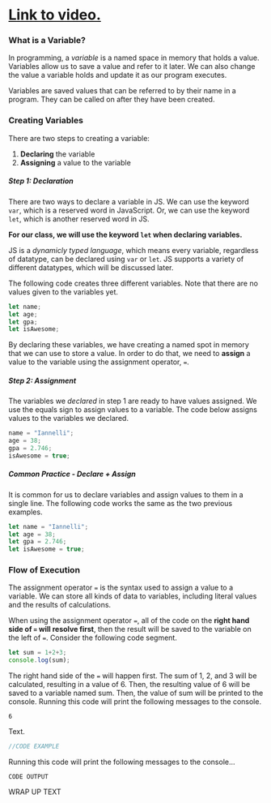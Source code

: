 # [Link to video.](https://www.youtube.com)

### What is a Variable?

In programming, a *variable* is a named space in memory that holds a value. Variables allow us to save a value and refer to it later. We can also change the value a variable holds and update it as our program executes.

Variables are saved values that can be referred to by their name in a program. They can be called on after they have been created. 

### Creating Variables

There are two steps to creating a variable:
1. **Declaring** the variable
2. **Assigning** a value to the variable

 ##### Step 1: Declaration
 
 There are two ways to declare a variable in JS. We can use the keyword ```var```, which is a reserved word in JavaScript. Or, we can use the keyword ```let```, which is another reserved word in JS. 

 **For our class, we will use the keyword ```let``` when declaring variables.**
 
 JS is a *dynamicly typed language*, which means every variable, regardless of datatype, can be declared using ```var``` or ```let```. JS supports a variety of different datatypes, which will be discussed later.

The following code creates three different variables. Note that there are no values given to the variables yet.

```javascript
let name;
let age;
let gpa;
let isAwesome;
```

By declaring these variables, we have creating a named spot in memory that we can use to store a value. In order to do that, we need to **assign** a value to the variable using the assignment operator, ```=```.

##### Step 2: Assignment

The variables we *declared* in step 1 are ready to have values assigned. We use the equals sign to assign values to a variable. The code below assigns values to the variables we declared. 

```javascript
name = "Iannelli";
age = 38;
gpa = 2.746;
isAwesome = true;
```
##### Common Practice - Declare + Assign
It is common for us to declare variables and assign values to them in a single line. The following code works the same as the two previous examples.

```javascript
let name = "Iannelli";
let age = 38;
let gpa = 2.746;
let isAwesome = true;
```


### Flow of Execution
The assignment operator ```=``` is the syntax used to assign a value to a variable. We can store all kinds of data to variables, including literal values and the results of calculations. 

When using the assignment operator ```=```, all of the code on the **right hand side of ```=``` will resolve first**, then the result will be saved to the variable on the left of ```=```. Consider the following code segment. 

```javascript
let sum = 1+2+3;
console.log(sum);
```
The right hand side of the ```=``` will happen first. The sum of 1, 2, and 3 will be calculated, resulting in a value of 6. Then, the resulting value of 6 will be saved to a variable named sum. Then, the value of sum will be printed to the console. Running this code will print the following messages to the console.

```
6
```

Text.

```javascript
//CODE EXAMPLE
```

Running this code will print the following messages to the console...

```
CODE OUTPUT
``````

WRAP UP TEXT
